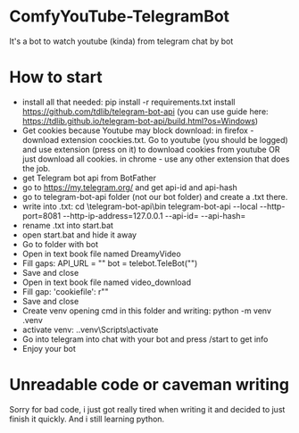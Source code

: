 # ComfyYouTube-TelegramBot
It's a bot to watch youtube (kinda) from telegram chat by bot


# How to start
- install all that needed:
    pip install -r requirements.txt
    install https://github.com/tdlib/telegram-bot-api  (you can use guide here: https://tdlib.github.io/telegram-bot-api/build.html?os=Windows)
- Get cookies because Youtube may block download:
    in firefox - download extension coockies.txt. Go to youtube (you should be logged) and use extension (press on it) to download cookies from youtube OR just download all cookies. in chrome - use any other extension that does the job.
- get Telegram bot api from BotFather
- go to https://my.telegram.org/ and get api-id and api-hash
- go to telegram-bot-api folder (not our bot folder) and create a .txt there.
- write into .txt:
    cd <your-path>\telegram-bot-api\bin
    telegram-bot-api --local --http-port=8081 --http-ip-address=127.0.0.1 --api-id=<your-api-id> --api-hash=<your-hash>
- rename .txt into start.bat
- open start.bat and hide it away
- Go to folder with bot
- Open in text book file named DreamyVideo
- Fill gaps:
    API_URL = "<your-api-id>"
    bot = telebot.TeleBot("<your-bot-api>")
- Save and close
- Open in text book file named video_download
- Fill gap:
    'cookiefile': r"<path-to-cookies>"
- Save and close
- Create venv opening cmd in this folder and writing: python -m venv .venv
- activate venv: .\.venv\Scripts\activate
- Go into telegram into chat with your bot and press /start to get info
- Enjoy your bot

# Unreadable code or caveman writing
Sorry for bad code, i just got really tired when writing it and decided to just finish it quickly. And i still learning python.
